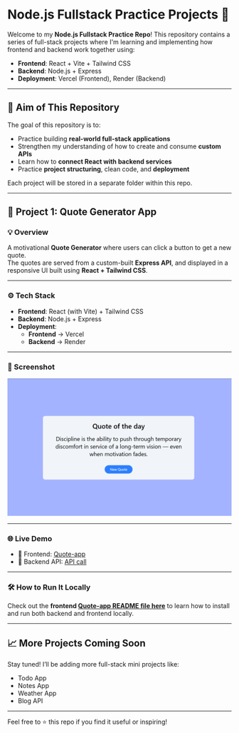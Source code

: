 # Node.js Fullstack Practice Projects 🚀

Welcome to my **Node.js Fullstack Practice Repo**! This repository contains a series of full-stack projects where I'm learning and implementing how frontend and backend work together using:

- **Frontend**: React + Vite + Tailwind CSS  
- **Backend**: Node.js + Express  
- **Deployment**: Vercel (Frontend), Render (Backend)

---

## 🎯 Aim of This Repository

The goal of this repository is to:

- Practice building **real-world full-stack applications**
- Strengthen my understanding of how to create and consume **custom APIs**
- Learn how to **connect React with backend services**
- Practice **project structuring**, clean code, and **deployment**

Each project will be stored in a separate folder within this repo.

---

## 📌 Project 1: Quote Generator App

### 💡 Overview

A motivational **Quote Generator** where users can click a button to get a new quote.  
The quotes are served from a custom-built **Express API**, and displayed in a responsive UI built using **React + Tailwind CSS**.

---

### ⚙️ Tech Stack

- **Frontend**: React (with Vite) + Tailwind CSS
- **Backend**: Node.js + Express
- **Deployment**:
  - **Frontend** → Vercel
  - **Backend** → Render

---

### 📸 Screenshot

![Quote Generator Screenshot](./images/quote-app.png)

---

### 🌐 Live Demo

- 🔗 Frontend: [Quote-app](https://nodejs-fullstack-practice.vercel.app/)
- 🔗 Backend API: [API call](https://nodejs-fullstack-practice.onrender.com/api/quote)

---

### 🛠 How to Run It Locally

Check out the **frontend [Quote-app README file here](./quote-app/frontend/README.md)** to learn how to install and run both backend and frontend locally.

---

## 📈 More Projects Coming Soon

Stay tuned! I’ll be adding more full-stack mini projects like:
- Todo App
- Notes App
- Weather App
- Blog API

---

Feel free to ⭐️ this repo if you find it useful or inspiring!
